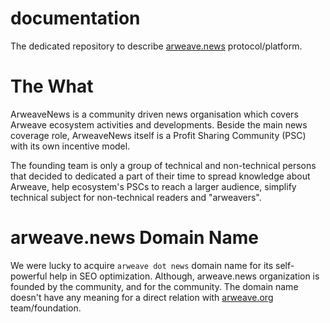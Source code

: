# documentation

The dedicated repository to describe <a href="https://arweave.news">arweave.news</a> protocol/platform.

# The What

ArweaveNews is a community driven news organisation which covers Arweave ecosystem activities and developments. Beside the main news coverage role, ArweaveNews itself is a Profit Sharing Community (PSC) with its own incentive model.

The founding team is only a group of technical and non-technical persons that decided to dedicated a part of their time to spread knowledge about Arweave, help ecosystem's PSCs to reach a larger audience, simplify technical subject for non-technical readers and "arweavers".

# arweave.news Domain Name

We were lucky to acquire `arweave dot news` domain name for its self-powerful help in SEO optimization. Although, arweave.news organization is founded by the community, and for the community. The domain name doesn't have any meaning for a direct relation with <a href="https://arweave.org">arweave.org</a> team/foundation.
